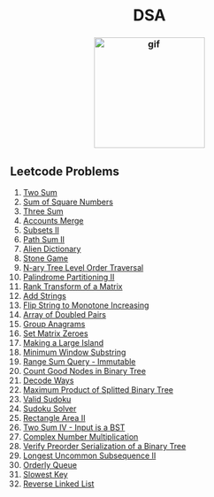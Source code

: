 <h1 align="center">DSA</h1>
<h3 align="center">
  <img src="https://d6f6d0kpz0gyr.cloudfront.net/uploads/images-archive/Blog/Gifs/coding.gif?mtime=20200914144127&focal=none" alt="gif" height="200px" width="200px"/>
</h3>

## Leetcode Problems

1. [Two Sum](https://github.com/sujink1999/DSA/blob/master/Problems%20and%20Solutions/two-sum.py)
2. [Sum of Square Numbers](https://github.com/sujink1999/DSA/blob/master/Problems%20and%20Solutions/sum-of-square-numbers.py)
3. [Three Sum](https://github.com/sujink1999/DSA/blob/master/Problems%20and%20Solutions/three-sum.py)
4. [Accounts Merge](https://github.com/sujink1999/DSA/blob/master/Problems%20and%20Solutions/accounts-merge.py)
5. [Subsets II](https://github.com/sujink1999/DSA/blob/master/Problems%20and%20Solutions/subsets-2.py)
6. [Path Sum II](https://github.com/sujink1999/DSA/blob/master/Problems%20and%20Solutions/path-sum-2.py)
7. [Alien Dictionary](https://github.com/sujink1999/DSA/blob/master/Problems%20and%20Solutions/alien-dictionary.py)
8. [Stone Game](https://github.com/sujink1999/DSA/blob/master/Problems%20and%20Solutions/stone-game.py)
9. [N-ary Tree Level Order Traversal](https://github.com/sujink1999/DSA/blob/master/Problems%20and%20Solutions/n-ary-tree-level-order.py)
10. [Palindrome Partitioning II](https://github.com/sujink1999/DSA/blob/master/Problems%20and%20Solutions/palindrome-partitioning-2.py)
11. [Rank Transform of a Matrix](https://github.com/sujink1999/DSA/blob/master/Problems%20and%20Solutions/matrix-rank-transform.py)
12. [Add Strings](https://github.com/sujink1999/DSA/blob/master/Problems%20and%20Solutions/add-strings.py)
13. [Flip String to Monotone Increasing](https://github.com/sujink1999/DSA/blob/master/Problems%20and%20Solutions/flip-string-to-monotone-increasing.py)
14. [Array of Doubled Pairs](https://github.com/sujink1999/DSA/blob/master/Problems%20and%20Solutions/array-of-doubled-pairs.py)
15. [Group Anagrams](https://github.com/sujink1999/DSA/blob/master/Problems%20and%20Solutions/group-anagrams.py)
16. [Set Matrix Zeroes](https://github.com/sujink1999/DSA/blob/master/Problems%20and%20Solutions/set-matrix-zeroes.py)
17. [Making a Large Island](https://github.com/sujink1999/DSA/blob/master/Problems%20and%20Solutions/making-a-large-island.py)
18. [Minimum Window Substring](https://github.com/sujink1999/DSA/blob/master/Problems%20and%20Solutions/minimum-window-substring.py)
19. [Range Sum Query - Immutable](https://github.com/sujink1999/DSA/blob/master/Problems%20and%20Solutions/range-sum-query-immutable.py)
20. [Count Good Nodes in Binary Tree](https://github.com/sujink1999/DSA/blob/master/Problems%20and%20Solutions/count-good-nodes-in-binary-tree.py)
21. [Decode Ways](https://github.com/sujink1999/DSA/blob/master/Problems%20and%20Solutions/decode-ways.py)
22. [Maximum Product of Splitted Binary Tree](https://github.com/sujink1999/DSA/blob/master/Problems%20and%20Solutions/maximum-product-splitted-binary-tree.py)
23. [Valid Sudoku](https://github.com/sujink1999/DSA/blob/master/Problems%20and%20Solutions/valid-sudoku.py)
24. [Sudoku Solver](https://github.com/sujink1999/DSA/blob/master/Problems%20and%20Solutions/sudoku-solver.py)
25. [Rectangle Area II](https://github.com/sujink1999/DSA/blob/master/Problems%20and%20Solutions/rectangle-area-ii.py)
26. [Two Sum IV - Input is a BST](https://github.com/sujink1999/DSA/blob/master/Problems%20and%20Solutions/two-sum-iv.py)
27. [Complex Number Multiplication](https://github.com/sujink1999/DSA/blob/master/Problems%20and%20Solutions/complex-number-multiplication.py)
28. [Verify Preorder Serialization of a Binary Tree](https://github.com/sujink1999/DSA/blob/master/Problems%20and%20Solutions/verify-preorder-serialization-bt.py)
29. [Longest Uncommon Subsequence II](https://github.com/sujink1999/DSA/blob/master/Problems%20and%20Solutions/longest-uncommon-subsequence-ii.py)
30. [Orderly Queue](https://github.com/sujink1999/DSA/blob/master/Problems%20and%20Solutions/orderly-queue.py)
31. [Slowest Key](https://github.com/sujink1999/DSA/blob/master/Problems%20and%20Solutions/slowest-key.py)
32. [Reverse Linked List](https://github.com/sujink1999/DSA/blob/master/Problems%20and%20Solutions/reverse-linked-list.py)
